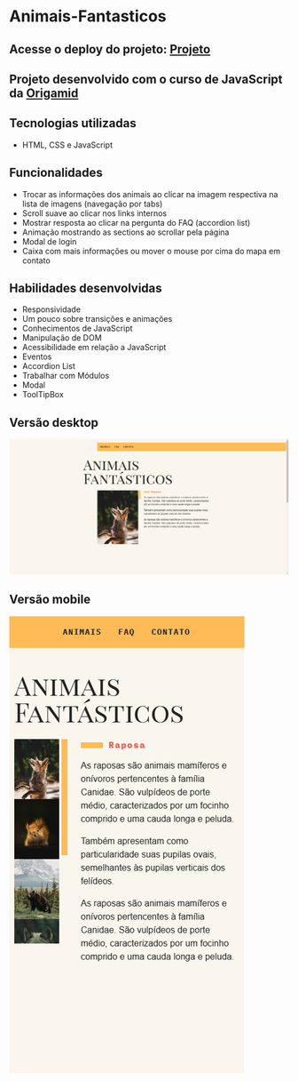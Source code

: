 # Animais-Fantasticos

## Acesse o deploy do projeto: [Projeto](https://animais-fantasticos-victor.vercel.app/)

## Projeto desenvolvido com o curso de JavaScript da [Origamid](https://www.origamid.com/)

## Tecnologias utilizadas
- HTML, CSS e JavaScript

## Funcionalidades
- Trocar as informações dos animais ao clicar na imagem respectiva na lista de imagens (navegação por tabs)
- Scroll suave ao clicar nos links internos
- Mostrar resposta ao clicar na pergunta do FAQ (accordion list)
- Animação mostrando as sections ao scrollar pela página
- Modal de login
- Caixa com mais informações ou mover o mouse por cima do mapa em contato

## Habilidades desenvolvidas
- Responsividade 
- Um pouco sobre transições e animações
- Conhecimentos de JavaScript
- Manipulação de DOM
- Acessibilidade em relação a JavaScript
- Eventos
- Accordion List
- Trabalhar com Módulos
- Modal
- ToolTipBox

## Versão desktop
![Foto projeto](./projeto-desktop.png)

## Versão mobile
![Foto projeto](./projeto-mobile.png)

